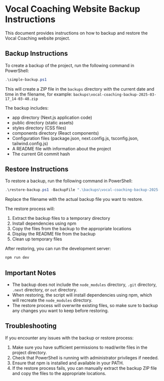 # Vocal Coaching Website Backup Instructions

This document provides instructions on how to backup and restore the Vocal Coaching website project.

## Backup Instructions

To create a backup of the project, run the following command in PowerShell:

```powershell
.\simple-backup.ps1
```

This will create a ZIP file in the `backups` directory with the current date and time in the filename, for example:
`backups\vocal-coaching-backup-2025-03-17_14-03-48.zip`

The backup includes:
- app directory (Next.js application code)
- public directory (static assets)
- styles directory (CSS files)
- components directory (React components)
- Configuration files (package.json, next.config.js, tsconfig.json, tailwind.config.js)
- A README file with information about the project
- The current Git commit hash

## Restore Instructions

To restore a backup, run the following command in PowerShell:

```powershell
.\restore-backup.ps1 -BackupFile ".\backups\vocal-coaching-backup-2025-03-17_14-03-48.zip"
```

Replace the filename with the actual backup file you want to restore.

The restore process will:
1. Extract the backup files to a temporary directory
2. Install dependencies using npm
3. Copy the files from the backup to the appropriate locations
4. Display the README file from the backup
5. Clean up temporary files

After restoring, you can run the development server:

```powershell
npm run dev
```

## Important Notes

- The backup does not include the `node_modules` directory, `.git` directory, `.next` directory, or `out` directory.
- When restoring, the script will install dependencies using npm, which will recreate the `node_modules` directory.
- The restore process will overwrite existing files, so make sure to backup any changes you want to keep before restoring.

## Troubleshooting

If you encounter any issues with the backup or restore process:

1. Make sure you have sufficient permissions to read/write files in the project directory.
2. Check that PowerShell is running with administrator privileges if needed.
3. Ensure that npm is installed and available in your PATH.
4. If the restore process fails, you can manually extract the backup ZIP file and copy the files to the appropriate locations. 